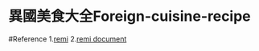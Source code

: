 # 異國美食大全Foreign-cuisine-recipe














#Reference
1.[remi](https://github.com/dddomodossola/remi)
2.[remi document](https://remi.readthedocs.io/en/latest/_modules/remi/gui.html)
